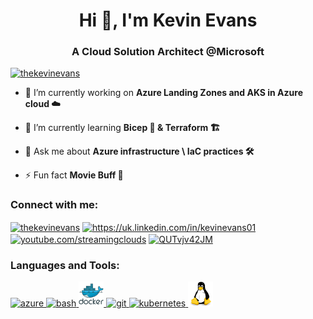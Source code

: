 <h1 align="center">Hi 👋, I'm Kevin Evans</h1>
<h3 align="center">A Cloud Solution Architect @Microsoft</h3>

<p align="left"> <a href="https://twitter.com/thekevinevans" target="blank"><img src="https://img.shields.io/twitter/follow/thekevinevans?logo=twitter&style=for-the-badge" alt="thekevinevans" /></a> </p>

- 🔭 I’m currently working on **Azure Landing Zones and AKS in Azure cloud ☁️**

- 🌱 I’m currently learning **Bicep 💪 & Terraform 🏗️**

- 💬 Ask me about **Azure infrastructure \ IaC practices 🛠️**

- ⚡ Fun fact **Movie Buff 🎥**

<h3 align="left">Connect with me:</h3>
<p align="left">
<a href="https://twitter.com/thekevinevans" target="blank"><img align="center" src="https://raw.githubusercontent.com/rahuldkjain/github-profile-readme-generator/master/src/images/icons/Social/twitter.svg" alt="thekevinevans" height="30" width="40" /></a>
<a href="https://linkedin.com/in/https://uk.linkedin.com/in/kevinevans01" target="blank"><img align="center" src="https://raw.githubusercontent.com/rahuldkjain/github-profile-readme-generator/master/src/images/icons/Social/linked-in-alt.svg" alt="https://uk.linkedin.com/in/kevinevans01" height="30" width="40" /></a>
<a href="https://www.youtube.com/c/youtube.com/streamingclouds" target="blank"><img align="center" src="https://raw.githubusercontent.com/rahuldkjain/github-profile-readme-generator/master/src/images/icons/Social/youtube.svg" alt="youtube.com/streamingclouds" height="30" width="40" /></a>
<a href="https://discord.gg/QUTvjv42JM" target="blank"><img align="center" src="https://raw.githubusercontent.com/rahuldkjain/github-profile-readme-generator/master/src/images/icons/Social/discord.svg" alt="QUTvjv42JM" height="30" width="40" /></a>
</p>

<h3 align="left">Languages and Tools:</h3>
<p align="left"> <a href="https://azure.microsoft.com/en-in/" target="_blank" rel="noreferrer"> <img src="https://www.vectorlogo.zone/logos/microsoft_azure/microsoft_azure-icon.svg" alt="azure" width="40" height="40"/> </a> <a href="https://www.gnu.org/software/bash/" target="_blank" rel="noreferrer"> <img src="https://www.vectorlogo.zone/logos/gnu_bash/gnu_bash-icon.svg" alt="bash" width="40" height="40"/> </a> <a href="https://www.docker.com/" target="_blank" rel="noreferrer"> <img src="https://raw.githubusercontent.com/devicons/devicon/master/icons/docker/docker-original-wordmark.svg" alt="docker" width="40" height="40"/> </a> <a href="https://git-scm.com/" target="_blank" rel="noreferrer"> <img src="https://www.vectorlogo.zone/logos/git-scm/git-scm-icon.svg" alt="git" width="40" height="40"/> </a> <a href="https://kubernetes.io" target="_blank" rel="noreferrer"> <img src="https://www.vectorlogo.zone/logos/kubernetes/kubernetes-icon.svg" alt="kubernetes" width="40" height="40"/> </a> <a href="https://www.linux.org/" target="_blank" rel="noreferrer"> <img src="https://raw.githubusercontent.com/devicons/devicon/master/icons/linux/linux-original.svg" alt="linux" width="40" height="40"/> </a> </p>
